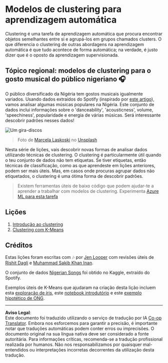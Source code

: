 <!--
CO_OP_TRANSLATOR_METADATA:
{
  "original_hash": "b28a3a4911584062772c537b653ebbc7",
  "translation_date": "2025-09-03T17:02:00+00:00",
  "source_file": "5-Clustering/README.md",
  "language_code": "pt"
}
-->
# Modelos de clustering para aprendizagem automática

Clustering é uma tarefa de aprendizagem automática que procura encontrar objetos semelhantes entre si e agrupá-los em grupos chamados clusters. O que diferencia o clustering de outras abordagens na aprendizagem automática é que tudo acontece de forma automática; na verdade, é justo dizer que é o oposto da aprendizagem supervisionada.

## Tópico regional: modelos de clustering para o gosto musical do público nigeriano 🎧

O público diversificado da Nigéria tem gostos musicais igualmente variados. Usando dados extraídos do Spotify (inspirado por [este artigo](https://towardsdatascience.com/country-wise-visual-analysis-of-music-taste-using-spotify-api-seaborn-in-python-77f5b749b421)), vamos analisar algumas músicas populares na Nigéria. Este conjunto de dados inclui informações sobre o 'danceability', 'acousticness', volume, 'speechiness', popularidade e energia de várias músicas. Será interessante descobrir padrões nesses dados!

![Um gira-discos](../../../translated_images/turntable.f2b86b13c53302dc106aa741de9dc96ac372864cf458dd6f879119857aab01da.pt.jpg)

> Foto de <a href="https://unsplash.com/@marcelalaskoski?utm_source=unsplash&utm_medium=referral&utm_content=creditCopyText">Marcela Laskoski</a> no <a href="https://unsplash.com/s/photos/nigerian-music?utm_source=unsplash&utm_medium=referral&utm_content=creditCopyText">Unsplash</a>
  
Nesta série de lições, vais descobrir novas formas de analisar dados utilizando técnicas de clustering. O clustering é particularmente útil quando o teu conjunto de dados não tem etiquetas. Se tiver etiquetas, então técnicas de classificação, como as que aprendeste em lições anteriores, podem ser mais úteis. Mas, em casos onde procuras agrupar dados não etiquetados, o clustering é uma ótima forma de descobrir padrões.

> Existem ferramentas úteis de baixo código que podem ajudar-te a aprender a trabalhar com modelos de clustering. Experimenta [Azure ML para esta tarefa](https://docs.microsoft.com/learn/modules/create-clustering-model-azure-machine-learning-designer/?WT.mc_id=academic-77952-leestott)

## Lições

1. [Introdução ao clustering](1-Visualize/README.md)
2. [Clustering com K-Means](2-K-Means/README.md)

## Créditos

Estas lições foram escritas com 🎶 por [Jen Looper](https://www.twitter.com/jenlooper) com revisões úteis de [Rishit Dagli](https://rishit_dagli) e [Muhammad Sakib Khan Inan](https://twitter.com/Sakibinan).

O conjunto de dados [Nigerian Songs](https://www.kaggle.com/sootersaalu/nigerian-songs-spotify) foi obtido no Kaggle, extraído do Spotify.

Exemplos úteis de K-Means que ajudaram na criação desta lição incluem esta [exploração de íris](https://www.kaggle.com/bburns/iris-exploration-pca-k-means-and-gmm-clustering), este [notebook introdutório](https://www.kaggle.com/prashant111/k-means-clustering-with-python) e este [exemplo hipotético de ONG](https://www.kaggle.com/ankandash/pca-k-means-clustering-hierarchical-clustering).

---

**Aviso Legal**:  
Este documento foi traduzido utilizando o serviço de tradução por IA [Co-op Translator](https://github.com/Azure/co-op-translator). Embora nos esforcemos para garantir a precisão, é importante notar que traduções automáticas podem conter erros ou imprecisões. O documento original na sua língua nativa deve ser considerado a fonte autoritária. Para informações críticas, recomenda-se a tradução profissional realizada por humanos. Não nos responsabilizamos por quaisquer mal-entendidos ou interpretações incorretas decorrentes da utilização desta tradução.